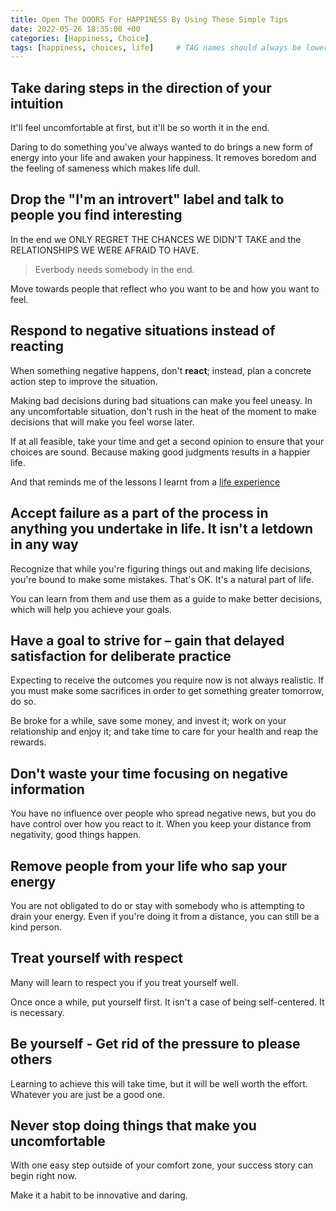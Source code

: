 ```yaml
---
title: Open The DOORS For HAPPINESS By Using These Simple Tips
date: 2022-05-26 18:35:00 +00
categories: [Happiness, Choice]
tags: [happiness, choices, life]     # TAG names should always be lowercase
---
```


## Take daring steps in the direction of your intuition

It'll feel uncomfortable at first, but it'll be so worth it in the end.

Daring to do something you've always wanted to do brings a new form of energy into your life and awaken your happiness. It removes boredom and the feeling of sameness which makes life dull.

## Drop the "I'm an introvert" label and talk to people you find interesting

In the end we ONLY REGRET THE CHANCES WE DIDN'T TAKE and the RELATIONSHIPS WE WERE AFRAID TO HAVE.

> Everbody needs somebody in the end.

Move towards people that reflect who you want to be and how you want to feel.

## Respond to negative situations instead of reacting

When something negative happens, don't **react**; instead, plan a concrete action step to improve the situation.

Making bad decisions during bad situations can make you feel uneasy. In any uncomfortable situation, don't rush in the heat of the moment to make decisions that will make you feel worse later.

If at all feasible, take your time and get a second opinion to ensure that your choices are sound. Because making good judgments results in a happier life.

And that reminds me of the lessons I learnt from a [life experience](https://patrickkyei.com/posts/mistakes-that-cost-me-my-sunshine)

## Accept failure as a part of the process in anything you undertake in life. It isn't a letdown in any way

Recognize that while you're figuring things out and making life decisions, you're bound to make some mistakes. That's OK. It's a natural part of life.

You can learn from them and use them as a guide to make better decisions, which will help you achieve your goals.

## Have a goal to strive for – gain that delayed satisfaction for deliberate practice

Expecting to receive the outcomes you require now is not always realistic. If you must make some sacrifices in order to get something greater tomorrow, do so.

Be broke for a while, save some money, and invest it; work on your relationship and enjoy it; and take time to care for your health and reap the rewards.

## Don't waste your time focusing on negative information

You have no influence over people who spread negative news, but you do have control over how you react to it. When you keep your distance from negativity, good things happen.

## Remove people from your life who sap your energy

You are not obligated to do or stay with somebody who is attempting to drain your energy. Even if you're doing it from a distance, you can still be a kind person.

## Treat yourself with respect

Many will learn to respect you if you treat yourself well.

Once once a while, put yourself first. It isn't a case of being self-centered. It is necessary.

## Be yourself - Get rid of the pressure to please others

Learning to achieve this will take time, but it will be well worth the effort. Whatever you are just be a good one.

## Never stop doing things that make you uncomfortable

With one easy step outside of your comfort zone, your success story can begin right now.

Make it a habit to be innovative and daring.
